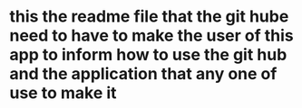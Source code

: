 # this the readme file that the git hube need to have to make the user of this app to inform how to use the git hub and the application that any one of use to make it
